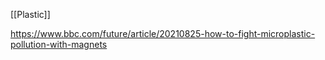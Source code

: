 [[Plastic]]



https://www.bbc.com/future/article/20210825-how-to-fight-microplastic-pollution-with-magnets
